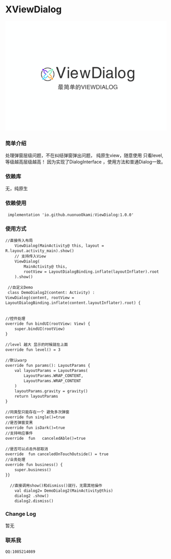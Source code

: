 # XViewDialog
![Image text](https://github.com/nuonuoOkami/images/blob/main/xdialog.png)
### 简单介绍
处理弹窗层级问题，不在纠结弹窗弹出问题，
纯原生view，随意使用
只看level,等级越高层级越高！
因为实现了DialogInterface ，使用方法和普通Dialog一致。


### 依赖库

   无，纯原生


### 依赖使用

     implementation 'io.github.nuonuoOkami:ViewDialog:1.0.0'

### 使用方式

    //直接传入布局
        ViewDialog(MainActivity@ this, layout = R.layout.activity_main).show()
        // 支持传入View
        ViewDialog(
            MainActivity@ this,
            rootView = LayoutDialogBinding.inflate(layoutInflater).root
        ).show()

     //自定义Demo
     class DemoDialog2(content: Activity) :
    ViewDialog(content, rootView = LayoutDialogBinding.inflate(content.layoutInflater).root) {


    //控件处理
    override fun bindUI(rootView: View) {
        super.bindUI(rootView)
    }

    //level 越大 显示的时候就在上面
    override fun level() = 3

    //默认warp
    override fun params(): LayoutParams {
        val layoutParams = LayoutParams(
            LayoutParams.WRAP_CONTENT,
            LayoutParams.WRAP_CONTENT
        )
        layoutParams.gravity = gravity()
        return layoutParams
    }

    //同类型只能存在一个 避免多次弹窗
    override fun single()=true
    //是否弹窗变黑
    override fun isDark()=true
    //支持响应事件
    override  fun   canceledAble()=true

    //是否可以点击外部取消
    override  fun canceledOnTouchOutside() = true
    //业务处理
    override fun business() {
        super.business()
    }}

      //直接调用show()和dismiss()就行，无需其他操作
        val dialog2= DemoDialog2(MainActivity@this)
        dialog2 .show()
        dialog2.dismiss()



### Change Log
暂无

### 联系我

    QQ:1085214089
    
    
    

